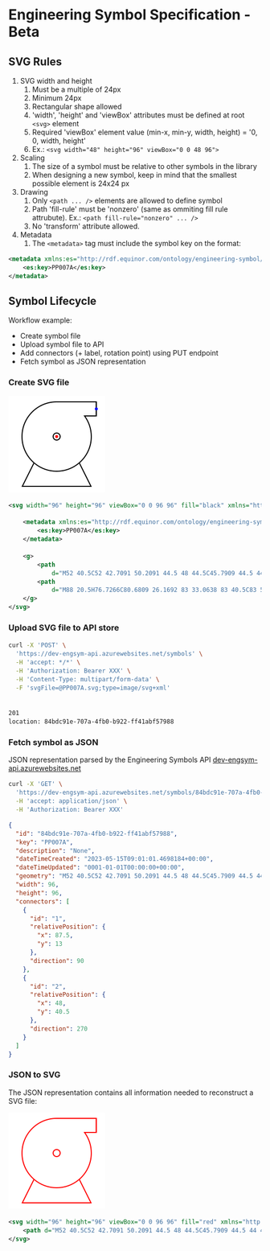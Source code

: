 # Engineering Symbol Specification - Beta

## SVG Rules

1. SVG width and height
    1. Must be a multiple of 24px
    2. Minimum 24px
    3. Rectangular shape allowed
    4. 'width', 'height' and 'viewBox' attributes must be defined at root `<svg>` element
    5. Required 'viewBox' element value (min-x, min-y, width, height) = '0, 0, width, height'
    6. Ex.: `<svg width="48" height="96" viewBox="0 0 48 96">`
2. Scaling
    1. The size of a symbol must be relative to other symbols in the library
    2. When designing a new symbol, keep in mind that the smallest possible element is 24x24 px
3. Drawing
    1. Only `<path ... />` elements are allowed to define symbol
    2. Path 'fill-rule' must be 'nonzero' (same as ommiting fill rule attrubute). Ex.: `<path fill-rule="nonzero" ... />`
    3. No 'transform' attribute allowed.
4. Metadata
    1. The `<metadata>` tag must include the symbol key on the format:

```xml
<metadata xmlns:es="http://rdf.equinor.com/ontology/engineering-symbol/v1#">
    <es:key>PP007A</es:key>
</metadata>
```

## Symbol Lifecycle

Workflow example:

- Create symbol file
- Upload symbol file to API
- Add connectors (+ label, rotation point) using PUT endpoint
- Fetch symbol as JSON representation

### Create SVG file

![PP007A](PP007A.svg)

```svg
<svg width="96" height="96" viewBox="0 0 96 96" fill="black" xmlns="http://www.w3.org/2000/svg">

    <metadata xmlns:es="http://rdf.equinor.com/ontology/engineering-symbol/v1#">
        <es:key>PP007A</es:key>
    </metadata>

    <g>
        <path
            d="M52 40.5C52 42.7091 50.2091 44.5 48 44.5C45.7909 44.5 44 42.7091 44 40.5C44 38.2909 45.7909 36.5 48 36.5C50.2091 36.5 52 38.2909 52 40.5ZM51 40.5C51 38.8431 49.6569 37.5 48 37.5C46.3431 37.5 45 38.8431 45 40.5C45 42.1569 46.3431 43.5 48 43.5C49.6569 43.5 51 42.1569 51 40.5Z" />
        <path
            d="M88 20.5H76.7266C80.6809 26.1692 83 33.0638 83 40.5C83 50.9622 78.4096 60.3522 71.1329 66.7659L83 90.5H13L24.8671 66.7659C17.5904 60.3522 13 50.9622 13 40.5C13 21.17 28.67 5.5 48 5.5H88V20.5ZM48 74.5C66.7777 74.5 82 59.2777 82 40.5C82 33.0245 79.5874 26.1124 75.4984 20.5C75.2521 20.1619 74.9997 19.8285 74.7413 19.5H86.8571V6.5H49.1429V6.51885C48.7634 6.50631 48.3825 6.5 48 6.5C29.2223 6.5 14 21.7223 14 40.5C14 59.2777 29.2223 74.5 48 74.5ZM25.6501 67.4359L14.618 89.5H81.382L70.3499 67.4359C64.2874 72.4719 56.4973 75.5 48 75.5C39.5027 75.5 31.7126 72.4719 25.6501 67.4359Z" />
    </g>
</svg>
```

### Upload SVG file to API store

```sh
curl -X 'POST' \
  'https://dev-engsym-api.azurewebsites.net/symbols' \
  -H 'accept: */*' \
  -H 'Authorization: Bearer XXX' \
  -H 'Content-Type: multipart/form-data' \
  -F 'svgFile=@PP007A.svg;type=image/svg+xml'


201
location: 84bdc91e-707a-4fb0-b922-ff41abf57988
```

### Fetch symbol as JSON

JSON representation parsed by the Engineering Symbols API [dev-engsym-api.azurewebsites.net](https://dev-engsym-api.azurewebsites.net/swagger/index.html)

```sh
curl -X 'GET' \
  'https://dev-engsym-api.azurewebsites.net/symbols/84bdc91e-707a-4fb0-b922-ff41abf57988' \
  -H 'accept: application/json' \
  -H 'Authorization: Bearer XXX'
```

```json
{
  "id": "84bdc91e-707a-4fb0-b922-ff41abf57988",
  "key": "PP007A",
  "description": "None",
  "dateTimeCreated": "2023-05-15T09:01:01.4698184+00:00",
  "dateTimeUpdated": "0001-01-01T00:00:00+00:00",
  "geometry": "M52 40.5C52 42.7091 50.2091 44.5 48 44.5C45.7909 44.5 44 42.7091 44 40.5C44 38.2909 45.7909 36.5 48 36.5C50.2091 36.5 52 38.2909 52 40.5ZM51 40.5C51 38.8431 49.6569 37.5 48 37.5C46.3431 37.5 45 38.8431 45 40.5C45 42.1569 46.3431 43.5 48 43.5C49.6569 43.5 51 42.1569 51 40.5ZM88 20.5H76.7266C80.6809 26.1692 83 33.0638 83 40.5C83 50.9622 78.4096 60.3522 71.1329 66.7659L83 90.5H13L24.8671 66.7659C17.5904 60.3522 13 50.9622 13 40.5C13 21.17 28.67 5.5 48 5.5H88V20.5ZM48 74.5C66.7777 74.5 82 59.2777 82 40.5C82 33.0245 79.5874 26.1124 75.4984 20.5C75.2521 20.1619 74.9997 19.8285 74.7413 19.5H86.8571V6.5H49.1429V6.51885C48.7634 6.50631 48.3825 6.5 48 6.5C29.2223 6.5 14 21.7223 14 40.5C14 59.2777 29.2223 74.5 48 74.5ZM25.6501 67.4359L14.618 89.5H81.382L70.3499 67.4359C64.2874 72.4719 56.4973 75.5 48 75.5C39.5027 75.5 31.7126 72.4719 25.6501 67.4359Z",
  "width": 96,
  "height": 96,
  "connectors": [
    {
      "id": "1",
      "relativePosition": {
        "x": 87.5,
        "y": 13
      },
      "direction": 90
    },
    {
      "id": "2",
      "relativePosition": {
        "x": 48,
        "y": 40.5
      },
      "direction": 270
    }
  ]
}
```

### JSON to SVG

The JSON representation contains all information needed to reconstruct a SVG file:

![PP007A reconstructed from JSON](PP007A_reconstructed.svg)

```svg
<svg width="96" height="96" viewBox="0 0 96 96" fill="red" xmlns="http://www.w3.org/2000/svg">
    <path d="M52 40.5C52 42.7091 50.2091 44.5 48 44.5C45.7909 44.5 44 42.7091 44 40.5C44 38.2909 45.7909 36.5 48 36.5C50.2091 36.5 52 38.2909 52 40.5ZM51 40.5C51 38.8431 49.6569 37.5 48 37.5C46.3431 37.5 45 38.8431 45 40.5C45 42.1569 46.3431 43.5 48 43.5C49.6569 43.5 51 42.1569 51 40.5ZM88 20.5H76.7266C80.6809 26.1692 83 33.0638 83 40.5C83 50.9622 78.4096 60.3522 71.1329 66.7659L83 90.5H13L24.8671 66.7659C17.5904 60.3522 13 50.9622 13 40.5C13 21.17 28.67 5.5 48 5.5H88V20.5ZM48 74.5C66.7777 74.5 82 59.2777 82 40.5C82 33.0245 79.5874 26.1124 75.4984 20.5C75.2521 20.1619 74.9997 19.8285 74.7413 19.5H86.8571V6.5H49.1429V6.51885C48.7634 6.50631 48.3825 6.5 48 6.5C29.2223 6.5 14 21.7223 14 40.5C14 59.2777 29.2223 74.5 48 74.5ZM25.6501 67.4359L14.618 89.5H81.382L70.3499 67.4359C64.2874 72.4719 56.4973 75.5 48 75.5C39.5027 75.5 31.7126 72.4719 25.6501 67.4359Z" />
</svg>
```
